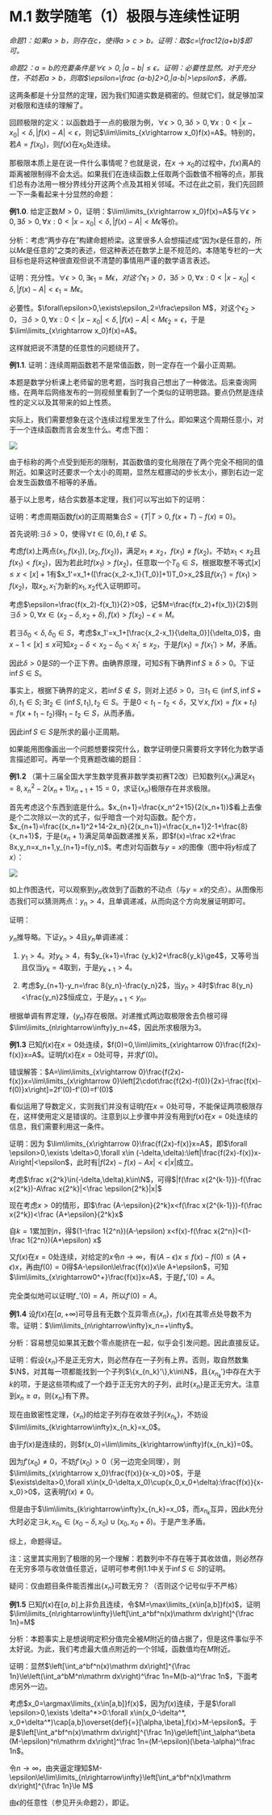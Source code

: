 # M.1 数学随笔（1）极限与连续性证明

*命题1：如果$a>b$，则存在$c$，使得$a>c>b$。证明：取$c=\frac12(a+b)$即可。*

*命题2：$a=b$的充要条件是$\forall \epsilon>0,|a-b|\le\epsilon$。证明：必要性显然。对于充分性，不妨若$a>b$，则取$\epsilon=\frac {a-b}2>0,|a-b|>\epsilon$，矛盾。*

这两条都是十分显然的定理，因为我们知道实数是稠密的。但就它们，就足够加深对极限和连续的理解了。

回顾极限的定义：以函数趋于一点的极限为例，$\forall \epsilon>0, \exists\delta > 0,\forall x:0<|x-x_0|<\delta, |f(x)-A|<\epsilon$，则记$\lim\limits_{x\rightarrow x_0}f(x)=A$。特别的，若$A=f(x_0)$，则$f(x)$在$x_0$处连续。

那极限本质上是在说一件什么事情呢？也就是说，在$x\rightarrow x_0$的过程中，$f(x)$离A的距离被限制得不会太远。如果我们在连续函数上任取两个函数值不相等的点，那我们总有办法用一根分界线分开这两个点及其相关邻域。不过在此之前，我们先回顾一下一条看起来十分显然的命题：

**例1.0**. 给定正数$M>0$，证明：$\lim\limits_{x\rightarrow x_0}f(x)=A$与$\forall \epsilon>0, \exists\delta > 0,\forall x:0<|x-x_0|<\delta, |f(x)-A|<M\epsilon$等价。

分析：考虑“两步存在”构建命题桥梁。这里很多人会想描述成“因为$\epsilon$是任意的，所以$M\epsilon$是任意的”之类的表述，但这种表述在数学上是不规范的。本随笔专栏的一大目标也是将这种很直观但说不清楚的事情用严谨的数学语言表述。

证明：充分性。$\forall\epsilon>0,\exists\epsilon_1=M\epsilon$，*对这个$\epsilon_1>0$，*$\exists\delta>0,\forall x:0<|x-x_0|<\delta, |f(x)-A|<\epsilon_1=M\epsilon$。

必要性。$\forall\epsilon>0,\exists\epsilon_2=\frac\epsilon M$，对这个$\epsilon_2>0，\exists\delta>0,\forall x:0<|x-x_0|<\delta, |f(x)-A|<M\epsilon_2=\epsilon$，于是$\lim\limits_{x\rightarrow x_0}f(x)=A$。

这样就把说不清楚的任意性的问题绕开了。

**例1.1**. 证明：连续周期函数若不是常值函数，则一定存在一个最小正周期。

本题是数学分析课上老师留的思考题，当时我自己想出了一种做法。后来查询网络，在两年后网络发布的一则视频里看到了一个类似的证明思路。要点仍然是连续性的定义以及其带来的如上性质。

实际上，我们需要想象在这个连续过程里发生了什么。即如果这个周期任意小，对于一个连续函数而言会发生什么。考虑下图：

![](./figs/M-1-1.png)

由于标称的两个点受到矩形的限制，其函数值的变化局限在了两个完全不相同的值附近。如果这时还要求一个太小的周期，显然左框挪动的步长太小，挪到右边一定会发生函数值不相等的矛盾。

基于以上思考，结合实数基本定理，我们可以写出如下的证明：

证明：考虑周期函数$f(x)$的正周期集合$S=\{T|T>0,f(x+T)-f(x)\equiv0\}$。

首先说明:$\exists\delta>0$，使得$\forall t\in (0,\delta),t\notin S$。

考虑$f(x)$上两点$(x_1,f(x_1)),(x_2,f(x_2))$，满足$x_1\neq x_2$，$f(x_1)\neq f(x_2)$。不妨$x_1<x_2$且$f(x_1)<f(x_2)$，因为若此时$f(x_1)>f(x_2)$，任意取一个$T_0\in S$，根据取整不等式$[x]\le x<[x]+1$有$x_1'=x_1+([\frac{x_2-x_1}{T_0}]+1)T_0>x_2$且$f(x_1')=f(x_1)>f(x_2)$，取$x_2,x_1'$为新的$x_1,x_2$代入证明即可。

考虑$\epsilon=\frac{f(x_2)-f(x_1)}{2}>0$，记$M=\frac{f(x_2)+f(x_1)}{2}$则$\exists\delta>0,\forall x\in(x_2-\delta,x_2+\delta),f(x)>f(x_2)-\epsilon=M$。

若$\exists \delta_0<\delta,\delta_0\in S$，考虑$x_1'=x_1+[\frac{x_2-x_1}{\delta_0}]{\delta_0}$，由$x-1<[x]\le x$可知$x_2-\delta<x_2-\delta_0<x_1'\le x_2$，于是$f(x_1)=f(x_1')>M$，矛盾。

因此$\delta>0$是$S$的一个正下界。由确界原理，可知$S$有下确界$\inf S\ge \delta>0$。下证$\inf S\in S$。

事实上，根据下确界的定义，若$\inf S\notin S$，则对上述$\delta>0$，$\exists t_1\in(\inf S,\inf S+\delta),t_1\in S; \exists t_2\in(\inf S,t_1), t_2\in S$。于是$0<t_1-t_2<\delta$，又$\forall x,f(x)=f(x+t_1)=f(x+t_1-t_2)$得$t_1-t_2\in S$，从而矛盾。

因此$\inf S\in S$是所求的最小正周期。

如果能用图像画出一个问题想要探究什么，数学证明便只需要将文字转化为数学语言描述即可。再举一个竞赛题改编的题目：

**例1.2** （第十三届全国大学生数学竞赛非数学类初赛T2改）已知数列$\{x_n\}$满足$x_1=8, x_n^2-2(x_n+1)x_{n+1}+15=0$，求证$\{x_n\}$极限存在并求极限。

首先考虑这个东西到底是什么。$x_{n+1}=\frac{x_n^2+15}{2(x_n+1)}$看上去像是个二次除以一次的式子，似乎暗含一个对勾函数。配个方，$x_{n+1}=\frac{(x_n+1)^2+14-2x_n}{2(x_n+1)}=\frac{x_n+1}2-1+\frac{8}{x_n+1}$，于是$\{x_n+1\}$满足简单函数递推关系，即$f(x)=\frac x2+\frac 8x,y_n=x_n+1,y_{n+1}=f(y_n)$。考虑对勾函数与$y=x$的图像（图中将$y$标成了$x$）：

![](./figs/M-1-2.png)

如上作图迭代，可以观察到$y_n$收敛到了函数的不动点（与$y=x$的交点）。从图像形态我们可以猜测两点：$y_n>4$，且单调递减，从而向这个方向发展证明即可。

证明：

$y_n$推导略。下证$y_n>4$且$y_n$单调递减：

1. $y_1>4$。对$y_k>4$，有$y_{k+1}=\frac {y_k}2+\frac8{y_k}\ge4$，又等号当且仅当$y_k=4$取到，于是$y_{k+1}>4$。

2. 考虑$y_{n+1}-y_n=\frac 8{y_n}-\frac{y_n}2$，当$y_n>4$时$\frac 8{y_n}<\frac{y_n}2$恒成立，于是$y_{n+1}<y_n$。

根据单调有界定理，$\{y_n\}$存在极限。对递推式两边取极限舍去负根可得$\lim\limits_{n\rightarrow\infty}y_n=4$，因此所求极限为$3$。

**例1.3** 已知$f(x)$在$x=0$处连续，$f(0)=0,\lim\limits_{x\rightarrow 0}\frac{f(2x)-f(x)}x=A$。证明$f(x)$在$x=0$处可导，并求$f'(0)$。

错误解答：$A=\lim\limits_{x\rightarrow 0}\frac{f(2x)-f(x)}x=\lim\limits_{x\rightarrow 0}\left[2\cdot\frac{f(2x)-f(0)}{2x}-\frac{f(x)-f(0)}x\right]=2f'(0)-f'(0)=f'(0)$

看似运用了导数定义，实则我们并没有证明$f$在$x=0$处可导，不能保证两项极限存在，这样使用定义是错误的。注意到以上步骤中并没有用到$f(x)$在$x=0$处连续的信息，我们需要利用这一条件。

证明：因为 $\lim\limits_{x\rightarrow 0}\frac{f(2x)-f(x)}x=A$，即$\forall \epsilon>0,\exists \delta>0,\forall x\in (-\delta,\delta):\left|\frac{f(2x)-f(x)}x-A\right|<\epsilon$，此时有$|f(2x)-f(x)-Ax|<\epsilon|x|$成立。

考虑$\frac x{2^k}\in(-\delta,\delta),k\in\N$，可得$|f(\frac x{2^{k-1}})-f(\frac x{2^k})-A\frac x{2^k}|<\frac \epsilon{2^k}|x|$

现在考虑$x>0$的情形，即$\frac {A-\epsilon}{2^k}x<f(\frac x{2^{k-1}})-f(\frac x{2^k})<\frac {A+\epsilon}{2^k}x$

自$k=1$累加到$n$，得$(1-\frac 1{2^n})(A-\epsilon) x<f(x)-f(\frac x{2^n})<(1-\frac 1{2^n})(A+\epsilon) x$

又$f(x)$在$x=0$处连续，对给定的$x$令$n\rightarrow\infty$，有$(A-\epsilon)x\le f(x)-f(0)\le(A+\epsilon)x$，再由$f(0)=0$得$A-\epsilon\le\frac{f(x)}x\le A+\epsilon$，可知$\lim\limits_{x\rightarrow0^+}\frac{f(x)}x=A$，于是$f_+'(0)=A$。

完全类似地可以证明$f_-'(0)=A$，所以$f'(0)=A$。

**例1.4** 设$f(x)$在$[a,+\infty)$可导且有无数个互异零点$\{x_n\}$，$f(x)$在其零点处导数不为零。证明：$\lim\limits_{n\rightarrow\infty}x_n=+\infty$。

分析：容易想见如果其无数个零点能挤在一起，似乎会引发问题。因此直接反证。

证明：假设$\{x_n\}$不是正无穷大，则必然存在一子列有上界。否则，取自然数集$\N$，对其每一项都能找到一个子列$\{x_{n_k}'\},k\in\N$，且$\{x_{n_k}'\}$中存在大于$k$的项，于是这些项构成了一个趋于正无穷大的子列，此时$\{x_n\}$是正无穷大。注意到$x_n\ge a$，则$\{x_n\}$有下界。

现在由致密性定理，$\{x_n\}$的给定子列存在收敛子列$\{x_{n_k}\}$，不妨设$\lim\limits_{k\rightarrow\infty}x_{n_k}=x_0$。

由于$f(x)$是连续的，则$f(x_0)=\lim\limits_{k\rightarrow\infty}f(x_{n_k})=0$。

因为$f'(x_0)\ne 0$，不妨$f'(x_0)>0$（另一边完全同理），则$\lim\limits_{x\rightarrow x_0}\frac{f(x)}{x-x_0}>0$，于是$\exists\delta>0,\forall x\in(x_0-\delta,x_0)\cup(x_0,x_0+\delta):\frac{f(x)}{x-x_0}>0$，这表明$f(x)\ne0$。

但是由于$\lim\limits_{k\rightarrow\infty}x_{n_k}=x_0$，而$x_{n_k}$互异，因此$k$充分大时必定$\exists k,x_{n_k}\in(x_0-\delta,x_0)\cup(x_0,x_0+\delta)$。于是产生矛盾。

综上，命题得证。

注：这里其实用到了极限的另一个理解：若数列中不存在等于其收敛值，则必然存在无穷多项与收敛值任意近，证明可参考例1.1中关于$\inf S\in S$的证明。

疑问：仅由题目条件能否推出$\{x_n\}$可数无穷？（否则这个记号似乎不严格）

**例1.5** 已知$f(x)$在$[a,b]$上非负且连续，令$M=\max\limits_{x\in[a,b]}f(x)$，证明$\lim\limits_{n\rightarrow\infty}\left[\int_a^bf^n(x)\mathrm dx\right]^{\frac 1n}=M$

分析：本题事实上是想说明定积分值完全被$M$附近的值占据了，但是这件事似乎不太好说。为此，我们考虑最大值点附近的一个邻域，函数值均在$M$附近。

证明：显然$\left[\int_a^bf^n(x)\mathrm dx\right]^{\frac 1n}\le\left(\int_a^bM^n\mathrm dx\right)^\frac 1n=M(b-a)^\frac 1n$，下面考虑另外一边。

考虑$x_0=\argmax\limits_{x\in[a,b]}f(x)$，因为$f(x)$连续，于是$\forall \epsilon>0,\exists \delta^*>0:\forall x\in(x_0-\delta^*, x_0+\delta^*)\cap[a,b]\overset{def}{=}[\alpha,\beta],f(x)>M-\epsilon$。于是$\left[\int_a^bf^n(x)\mathrm dx\right]^{\frac 1n}\ge\left[\int_\alpha^\beta (M-\epsilon)^n\mathrm dx\right]^\frac 1n=(M-\epsilon)(\beta-\alpha)^\frac 1n$。

令$n\rightarrow\infty$，由夹逼定理知$M-\epsilon\le\lim\limits_{n\rightarrow\infty}\left[\int_a^bf^n(x)\mathrm dx\right]^{\frac 1n}\le M$

由$\epsilon$的任意性（参见开头命题2），即证。
